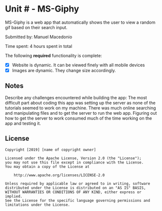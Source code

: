 # Unit # - MS-Giphy

MS-Giphy is a web app that automatically shows the user to view a
random gif based on their search input.

Submitted by: Manuel Macedonio

Time spent: 4 hours spent in total

The following **required** functionality is complete:

* [x] Website is dynamic. It can be viewed finely with all mobile devices
* [x] Images are dynamic. They change size accordingly.

## Notes

Describe any challenges encountered while building the app:
  The most difficult part about coding this app was setting up the server
  as none of the tutorials seemed to work on my machine. There was much online
  searching and manipulating files and to get the server to run the web app.
  Figuring out how to get the server to work consumed much of the time working
  on the app and testing it.

## License

    Copyright [2019] [name of copyright owner]

    Licensed under the Apache License, Version 2.0 (the "License");
    you may not use this file except in compliance with the License.
    You may obtain a copy of the License at

        http://www.apache.org/licenses/LICENSE-2.0

    Unless required by applicable law or agreed to in writing, software
    distributed under the License is distributed on an "AS IS" BASIS,
    WITHOUT WARRANTIES OR CONDITIONS OF ANY KIND, either express or implied.
    See the License for the specific language governing permissions and
    limitations under the License.
